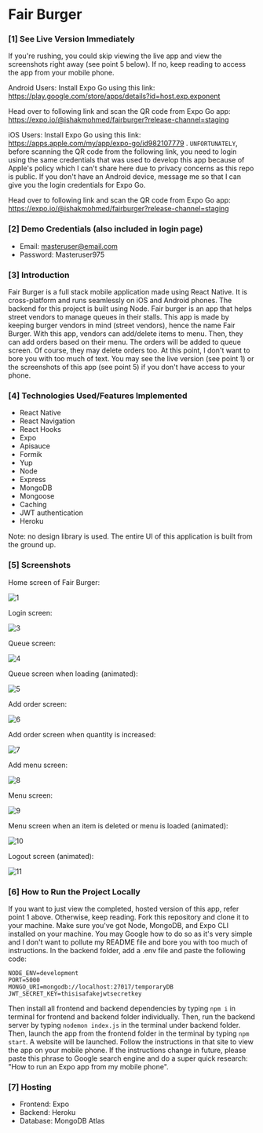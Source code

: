 # Fair Burger

### [1] See Live Version Immediately
If you're rushing, you could skip viewing the live app and view the screenshots right away (see point 5 below). If no, keep reading to access the app from your mobile phone.

Android Users:
Install Expo Go using this link: https://play.google.com/store/apps/details?id=host.exp.exponent 

Head over to following link and scan the QR code from Expo Go app: https://expo.io/@ishakmohmed/fairburger?release-channel=staging

iOS Users:
Install Expo Go using this link: https://apps.apple.com/my/app/expo-go/id982107779 . `UNFORTUNATELY`, before scanning the QR code from the following link, you need to login using the same credentials that was used to develop this app because of Apple's policy which I can't share here due to privacy concerns as this repo is public. If you don't have an Android device, message me so that I can give you the login credentials for Expo Go.

Head over to following link and scan the QR code from Expo Go app: https://expo.io/@ishakmohmed/fairburger?release-channel=staging

### [2] Demo Credentials (also included in login page)
* Email: masteruser@email.com
* Password: Masteruser975

### [3] Introduction
Fair Burger is a full stack mobile application made using React Native. It is cross-platform and runs seamlessly on iOS and Android phones. The backend for this project is built using Node. Fair burger is an app that helps street vendors to manage queues in their stalls. This app is made by keeping burger vendors in mind (street vendors), hence the name Fair Burger. With this app, vendors can add/delete items to menu. Then, they can add orders based on their menu. The orders will be added to queue screen.  Of course, they may delete orders too. At this point, I don't want to bore you with too much of text. You may see the live version (see point 1) or the screenshots of this app (see point 5) if you don't have access to your phone. 

### [4] Technologies Used/Features Implemented
* React Native
* React Navigation
* React Hooks
* Expo 
* Apisauce
* Formik
* Yup
* Node
* Express
* MongoDB
* Mongoose
* Caching
* JWT authentication
* Heroku 

Note: no design library is used. The entire UI of this application is built from the ground up.

### [5] Screenshots
Home screen of Fair Burger:

![1](https://user-images.githubusercontent.com/52876913/120933155-62339180-c72b-11eb-858a-7ae61097ba74.png)

Login screen:

![3](https://user-images.githubusercontent.com/52876913/120933274-f00f7c80-c72b-11eb-86d3-5b421099c33d.png)

Queue screen:

![4](https://user-images.githubusercontent.com/52876913/120933293-06b5d380-c72c-11eb-98d7-9346e0a46bd1.png)

Queue screen when loading (animated):

![5](https://user-images.githubusercontent.com/52876913/120933332-3cf35300-c72c-11eb-8586-78ea070e9017.png)

Add order screen:

![6](https://user-images.githubusercontent.com/52876913/120933342-509eb980-c72c-11eb-8bfa-205273e65d95.png)

Add order screen when quantity is increased:

![7](https://user-images.githubusercontent.com/52876913/120933374-76c45980-c72c-11eb-8821-4c7b8cb004f6.png)

Add menu screen:

![8](https://user-images.githubusercontent.com/52876913/120933385-8479df00-c72c-11eb-838c-5627e1d19170.png)

Menu screen:

![9](https://user-images.githubusercontent.com/52876913/120933406-9bb8cc80-c72c-11eb-9e28-cc7ba494b181.png)

Menu screen when an item is deleted or menu is loaded (animated):

![10](https://user-images.githubusercontent.com/52876913/120933420-ad01d900-c72c-11eb-8695-4dbd0e20759a.png)

Logout screen (animated):

![11](https://user-images.githubusercontent.com/52876913/120933461-d7ec2d00-c72c-11eb-81a0-ab3fab806f91.png)

### [6] How to Run the Project Locally
If you want to just view the completed, hosted version of this app, refer point 1 above. Otherwise, keep reading. Fork this repository and clone it to your machine. Make sure you've got Node, MongoDB, and Expo CLI installed on your machine. You may Google how to do so as it's very simple and I don't want to pollute my README file and bore you with too much of instructions. In the backend folder, add a .env file and paste the following code:
    
    NODE_ENV=development
    PORT=5000
    MONGO_URI=mongodb://localhost:27017/temporaryDB
    JWT_SECRET_KEY=thisisafakejwtsecretkey
Then install all frontend and backend dependencies by typing ```npm i``` in terminal for frontend and backend folder individually. Then, run the backend server by typing ```nodemon index.js``` in the terminal under backend folder. Then, launch the app from the frontend folder in the terminal by typing ```npm start```. A website will be launched. Follow the instructions in that site to view the app on your mobile phone. If the instructions change in future, please paste this phrase to Google search engine and do a super quick research: "How to run an Expo app from my mobile phone".  

### [7] Hosting
* Frontend: Expo
* Backend: Heroku
* Database: MongoDB Atlas

